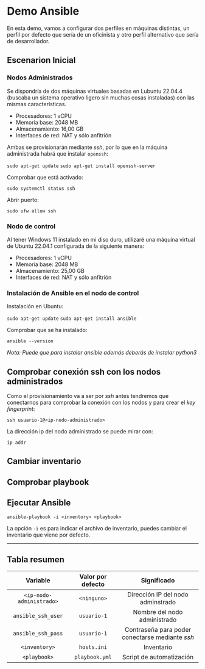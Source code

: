 # Demo Ansible

En esta demo, vamos a configurar dos perfiles en máquinas distintas, un perfil por defecto que sería de un oficinista y otro perfil alternativo que sería de desarrollador.

## Escenarion Inicial

### Nodos Administrados

Se dispondría de dos máquinas virtuales basadas en Lubuntu 22.04.4 (buscaba un sistema operativo ligero sin muchas cosas instaladas) con las mismas características.

* Procesadores: 1 vCPU
* Memoria base: 2048 MB
* Almacenamiento: 16,00 GB
* Interfaces de red: NAT y sólo anfitrión

Ambas se provisionarán mediante *ssh*, por lo que en la máquina administrada habrá que instalar `openssh`:

`sudo apt-get update`
`sudo apt-get install openssh-server`

Comprobar que está activado:

`sudo systemctl status ssh`

Abrir puerto:

`sudo ufw allow ssh`

### Nodo de control

Al tener Windows 11 instalado en mi diso duro, utilizaré una máquina virtual de Ubuntu 22.04.1 configurada de la siguiente manera:

* Procesadores: 1 vCPU
* Memoria base: 2048 MB
* Almacenamiento: 25,00 GB
* Interfaces de red: NAT y sólo anfitrión

### Instalación de Ansible en el nodo de control

Instalación en Ubuntu:

`sudo apt-get update`
`sudo apt-get install ansible`

Comprobar que se ha instalado:

`ansible --version`

*Nota: Puede que para instalar ansible además deberás de instalar python3*

## Comprobar conexión ssh con los nodos administrados

Como el provisionamiento va a ser por *ssh* antes tendremos que conectarnos para comprobar la conexión con los nodos y para crear el *key fingerprint*:

`ssh usuario-1@<ip-nodo-administrado>`

La dirección ip del nodo administrado se puede mirar con:

`ip addr`

## Cambiar inventario

## Comprobar playbook

## Ejecutar Ansible

`ansible-playbook -i <inventory> <playbook>`

La opción `-i` es para indicar el archivo de inventario, puedes cambiar el inventario que viene por defecto.

---

## Tabla resumen

|Variable|Valor por defecto|Significado|
|:------:|:---------------:|:---------:|
|`<ip-nodo-administrado>`|`<ninguno>`|Dirección IP del nodo adminstrado|
|`ansible_ssh_user`|`usuario-1`|Nombre del nodo administrado|
|`ansible_ssh_pass`|`usuario-1`|Contraseña para poder conectarse mediante *ssh*|
|`<inventory>`|`hosts.ini`|Inventario|
|`<playbook>`|`playbook.yml`|Script de automatización|
